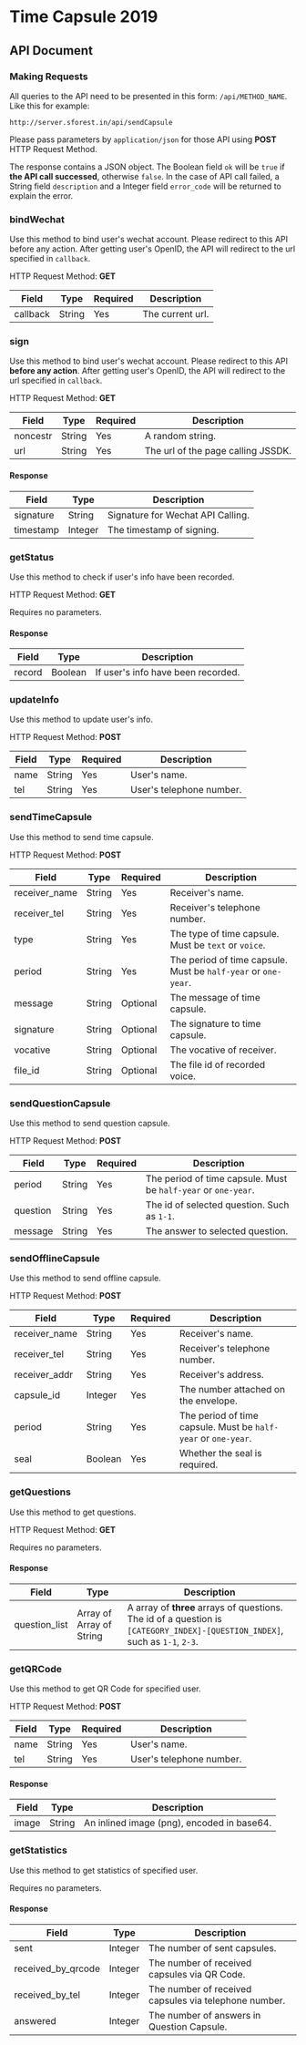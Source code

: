 # Time Capsule 2019
## API Document
### Making Requests
All queries to the API need to be presented in this form: `/api/METHOD_NAME`. Like this for example:

```
http://server.sforest.in/api/sendCapsule
```

Please pass parameters by `application/json` for those API using **POST** HTTP Request Method.

The response contains a JSON object. The Boolean field `ok` will be `true` if **the API call successed**, otherwise `false`. In the case of API call failed, a String field `description` and a Integer field `error_code` will be returned to explain the error.

### bindWechat
Use this method to bind user's wechat account. Please redirect to this API before any action. After getting user's OpenID, the API will redirect to the url specified in `callback`.

HTTP Request Method: **GET**

| Field    | Type   | Required | Description      |
|----------|--------|----------|------------------|
| callback | String | Yes      | The current url. |

### sign
Use this method to bind user's wechat account. Please redirect to this API **before any action**. After getting user's OpenID, the API will redirect to the url specified in `callback`.

HTTP Request Method: **GET**

| Field    | Type   | Required | Description                        |
|----------|--------|----------|------------------------------------|
| noncestr | String | Yes      | A random string.                   |
| url      | String | Yes      | The url of the page calling JSSDK. |

#### Response
| Field     | Type    | Description                       |
|-----------|---------|-----------------------------------|
| signature | String  | Signature for Wechat API Calling. |
| timestamp | Integer | The timestamp of signing.         |

### getStatus
Use this method to check if user's info have been recorded.

HTTP Request Method: **GET**

Requires no parameters.

#### Response
| Field  | Type    | Description                        |
|--------|---------|------------------------------------|
| record | Boolean | If user's info have been recorded. |

### updateInfo
Use this method to update user's info.

HTTP Request Method: **POST**

| Field | Type   | Required | Description              |
|-------|--------|----------|--------------------------|
| name  | String | Yes      | User's name.             |
| tel   | String | Yes      | User's telephone number. |

### sendTimeCapsule
Use this method to send time capsule. 

HTTP Request Method: **POST**

| Field         | Type   | Required | Description                                                    |
|---------------|--------|----------|----------------------------------------------------------------|
| receiver_name | String | Yes      | Receiver's name.                                               |
| receiver_tel  | String | Yes      | Receiver's telephone number.                                   |
| type          | String | Yes      | The type of time capsule. Must be `text` or `voice`.           |
| period        | String | Yes      | The period of time capsule. Must be `half-year` or `one-year`. |
| message       | String | Optional | The message of time capsule.                                   |
| signature     | String | Optional | The signature to time capsule.                                 |
| vocative      | String | Optional | The vocative of receiver.                                      |
| file_id       | String | Optional | The file id of recorded voice.                                 |

### sendQuestionCapsule
Use this method to send question capsule.

HTTP Request Method: **POST**

| Field       | Type   | Required | Description                                                    |
|-------------|--------|----------|----------------------------------------------------------------|
| period      | String | Yes      | The period of time capsule. Must be `half-year` or `one-year`. |
| question    | String | Yes      | The id of selected question. Such as `1-1`.                    |
| message     | String | Yes      | The answer to selected question.                               |

### sendOfflineCapsule
Use this method to send offline capsule.

HTTP Request Method: **POST**

| Field         | Type    | Required | Description                                                    |
|---------------|---------|----------|----------------------------------------------------------------|
| receiver_name | String  | Yes      | Receiver's name.                                               |
| receiver_tel  | String  | Yes      | Receiver's telephone number.                                   |
| receiver_addr | String  | Yes      | Receiver's address.                                            |
| capsule_id    | Integer | Yes      | The number attached on the envelope.                           |
| period        | String  | Yes      | The period of time capsule. Must be `half-year` or `one-year`. |
| seal          | Boolean | Yes      | Whether the seal is required.                                  |

### getQuestions
Use this method to get questions.

HTTP Request Method: **GET**

Requires no parameters.

#### Response
| Field         | Type                     | Description                                                                                                                  |
|---------------|--------------------------|------------------------------------------------------------------------------------------------------------------------------|
| question_list | Array of Array of String | A array of **three** arrays of questions. The id of a question is `[CATEGORY_INDEX]-[QUESTION_INDEX]`, such as `1-1`, `2-3`. |

### getQRCode
Use this method to get QR Code for specified user.

HTTP Request Method: **POST**

| Field | Type   | Required | Description              |
|-------|--------|----------|--------------------------|
| name  | String | Yes      | User's name.             |
| tel   | String | Yes      | User's telephone number. |

#### Response
| Field | Type   | Description                                |
|-------|--------|--------------------------------------------|
| image | String | An inlined image (png), encoded in base64. |

### getStatistics
Use this method to get statistics of specified user.

Requires no parameters.

#### Response

| Field              | Type    | Description                                           |
|--------------------|---------|-------------------------------------------------------|
| sent               | Integer | The number of sent capsules.                          |
| received_by_qrcode | Integer | The number of received capsules via QR Code.          |
| received_by_tel    | Integer | The number of received capsules via telephone number. |
| answered           | Integer | The number of answers in Question Capsule.            |

